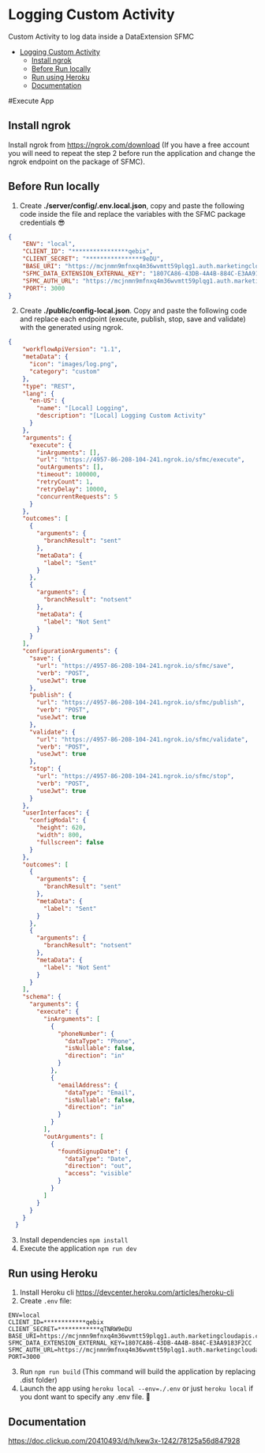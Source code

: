 # Logging Custom Activity
Custom Activity to log data inside a DataExtension SFMC

- [Logging Custom Activity](#logging-custom-activity)
  - [Install ngrok](#install-ngrok)
  - [Before Run locally](#before-run-locally)
  - [Run using Heroku](#run-using-heroku)
  - [Documentation](#documentation)

#Execute App
## Install ngrok

Install ngrok from https://ngrok.com/download (If you have a free account you will need to repeat the step 2 before run the application and change the ngrok endpoint on the package of SFMC). 

## Before Run locally

1. Create **./server/config/.env.local.json**, copy and paste the following code inside the file and replace the variables with the SFMC package credentials 😎

```json
{
    "ENV": "local",
    "CLIENT_ID": "****************qebix",
    "CLIENT_SECRET": "****************9eDU",
    "BASE_URI": "https://mcjnmn9mfnxq4m36wvmtt59plqg1.auth.marketingcloudapis.com/",
    "SFMC_DATA_EXTENSION_EXTERNAL_KEY": "1807CA86-43DB-4A4B-884C-E3AA9183F2CC",
    "SFMC_AUTH_URL": "https://mcjnmn9mfnxq4m36wvmtt59plqg1.auth.marketingcloudapis.com/v2/token",
    "PORT": 3000
}
```

2. Create **./public/config-local.json**. Copy and paste the following code and replace each endpoint (execute, publish, stop, save and validate) with the generated using ngrok. 

```json
{
    "workflowApiVersion": "1.1",
    "metaData": {
      "icon": "images/log.png",
      "category": "custom"
    },
    "type": "REST",
    "lang": {
      "en-US": {
        "name": "[Local] Logging",
        "description": "[Local] Logging Custom Activity"
      }
    },
    "arguments": {
      "execute": {
        "inArguments": [],
        "url": "https://4957-86-208-104-241.ngrok.io/sfmc/execute",
        "outArguments": [],
        "timeout": 100000,
        "retryCount": 1,
        "retryDelay": 10000,
        "concurrentRequests": 5
      }
    },
    "outcomes": [
      {
        "arguments": {
          "branchResult": "sent"
        },
        "metaData": {
          "label": "Sent"
        }
      },
      {
        "arguments": {
          "branchResult": "notsent"
        },
        "metaData": {
          "label": "Not Sent"
        }
      }
    ],
    "configurationArguments": {
      "save": {
        "url": "https://4957-86-208-104-241.ngrok.io/sfmc/save",
        "verb": "POST",
        "useJwt": true
      },
      "publish": {
        "url": "https://4957-86-208-104-241.ngrok.io/sfmc/publish",
        "verb": "POST",
        "useJwt": true
      },
      "validate": {
        "url": "https://4957-86-208-104-241.ngrok.io/sfmc/validate",
        "verb": "POST",
        "useJwt": true
      },
      "stop": {
        "url": "https://4957-86-208-104-241.ngrok.io/sfmc/stop",
        "verb": "POST",
        "useJwt": true
      }
    },
    "userInterfaces": {
      "configModal": {
        "height": 620,
        "width": 800,
        "fullscreen": false
      }
    },
    "outcomes": [
      {
        "arguments": {
          "branchResult": "sent"
        },
        "metaData": {
          "label": "Sent"
        }
      },
      {
        "arguments": {
          "branchResult": "notsent"
        },
        "metaData": {
          "label": "Not Sent"
        }
      }
    ],
    "schema": {
      "arguments": {
        "execute": {
          "inArguments": [
            {
              "phoneNumber": {
                "dataType": "Phone",
                "isNullable": false,
                "direction": "in"
              }
            },
            {
              "emailAddress": {
                "dataType": "Email",
                "isNullable": false,
                "direction": "in"
              }
            }
          ],
          "outArguments": [
            {
              "foundSignupDate": {
                "dataType": "Date",
                "direction": "out",
                "access": "visible"
              }
            }
          ]
        }
      }
    }
  }
```

3. Install dependencies `npm install`
4. Execute the application `npm run dev`

## Run using Heroku

1. Install Heroku cli https://devcenter.heroku.com/articles/heroku-cli
2. Create `.env` file:

```
ENV=local
CLIENT_ID=************qebix
CLIENT_SECRET=************qTNRW9eDU
BASE_URI=https://mcjnmn9mfnxq4m36wvmtt59plqg1.auth.marketingcloudapis.com/
SFMC_DATA_EXTENSION_EXTERNAL_KEY=1807CA86-43DB-4A4B-884C-E3AA9183F2CC
SFMC_AUTH_URL=https://mcjnmn9mfnxq4m36wvmtt59plqg1.auth.marketingcloudapis.com/v2/token
PORT=3000
```
3. Run `npm run build` (This command will build the application by replacing .dist folder)
4. Launch the app using `heroku local --env=./.env` or just `heroku local` if you dont want to specify any .env file. 🚀

## Documentation

https://doc.clickup.com/20410493/d/h/kew3x-1242/78125a56d847928
